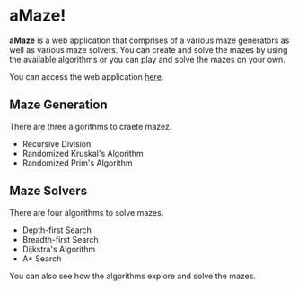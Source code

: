 # aMaze!

**aMaze** is a web application that comprises of a various maze generators as well as various maze solvers. You can create and solve the mazes by using the available algorithms or you can play and solve the mazes on your own.

You can access the web application [here](https://dinesh-gdk.github.io/aMaze).

## Maze Generation
There are three algorithms to craete mazez.
- Recursive Division
- Randomized Kruskal's Algorithm
- Randomized Prim's Algorithm

## Maze Solvers
There are four algorithms to solve mazes.
- Depth-first Search
- Breadth-first Search
- Dijkstra's Algorithm
- A* Search

You can also see how the algorithms explore and solve the mazes. 
